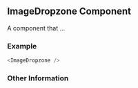 ## ImageDropzone Component
A component that ...

### Example

```js
<ImageDropzone />
```


### Other Information
